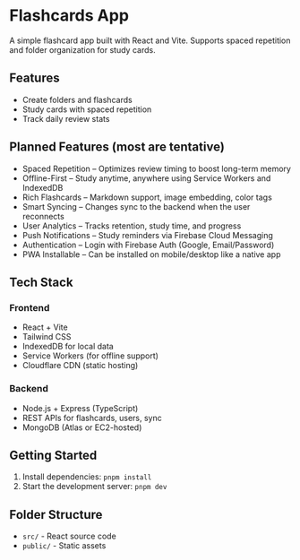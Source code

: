 # Flashcards App

A simple flashcard app built with React and Vite. Supports spaced repetition and folder organization for study cards.

## Features
- Create folders and flashcards
- Study cards with spaced repetition
- Track daily review stats

## Planned Features (most are tentative)
- Spaced Repetition – Optimizes review timing to boost long-term memory
- Offline-First – Study anytime, anywhere using Service Workers and IndexedDB
- Rich Flashcards – Markdown support, image embedding, color tags
- Smart Syncing – Changes sync to the backend when the user reconnects
- User Analytics – Tracks retention, study time, and progress
- Push Notifications – Study reminders via Firebase Cloud Messaging
- Authentication – Login with Firebase Auth (Google, Email/Password)
- PWA Installable – Can be installed on mobile/desktop like a native app

## Tech Stack

### Frontend
- React + Vite
- Tailwind CSS
- IndexedDB for local data
- Service Workers (for offline support)
- Cloudflare CDN (static hosting)

### Backend
- Node.js + Express (TypeScript)
- REST APIs for flashcards, users, sync
- MongoDB (Atlas or EC2-hosted)

## Getting Started
1. Install dependencies:
   `pnpm install`
2. Start the development server:
   `pnpm dev`

## Folder Structure
- `src/` - React source code
- `public/` - Static assets


